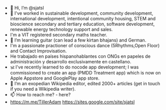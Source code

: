 - 👋 Hi, I’m @sjatsl
- 👀 I've worked in sustainable development, community development, international development, intentional community housing, STEM and bioscience secondary and tertiary education, software development, renewable energy technology support and sales.
- I'm a VIT registered secondary maths teacher.
- 🌱 I’m learning guitar (can lead a few kirtan bhajans) and German.
- I'm a passionate practioner of conscious dance (5Rhythms,Open Floor) and Contact Improvisation.
- He trabajado en países hispanohablantes con ONGs en papeles de administración y desarrollo exclusivamente en castellano.
- 🕉️ I've recently learned to do nocode app development; I was commissioned to create an app (PMDD Treatment app) which is now on Apple Appstore and GooglePlay app store. 
- 💞️ I’m an exopedian Wikipedia editor, edited 2000+ articles (get in touch if you need a Wikipedia writer). 
- 📫 How to reach me? - here?
- https://m.me/TillerAdam
https://sites.google.com/site/sjatsl
<!---
Sjatsl/Sjatsl is a ✨ special ✨ repository because its `README.md` (this file) appears on your GitHub profile.
You can click the Preview link to take a look at your changes.
--->
